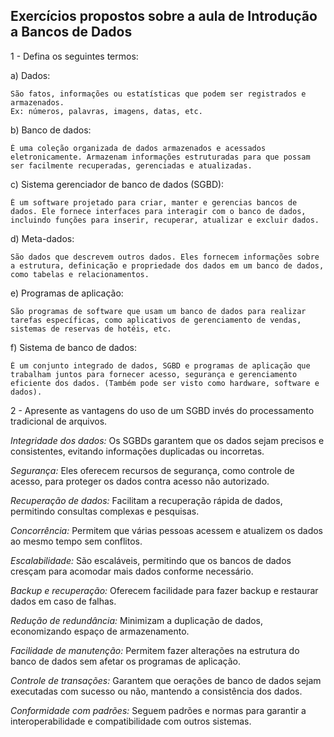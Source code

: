 <h2> Exercícios propostos sobre a aula de Introdução a Bancos de Dados </h2>

1 - Defina os seguintes termos:

a) Dados: 

	São fatos, informações ou estatísticas que podem ser registrados e armazenados.
	Ex: números, palavras, imagens, datas, etc.

b) Banco de dados:

	É uma coleção organizada de dados armazenados e acessados eletronicamente. Armazenam informações estruturadas para que possam ser facilmente recuperadas, gerenciadas e atualizadas.

c) Sistema gerenciador de banco de dados (SGBD):

	É um software projetado para criar, manter e gerencias bancos de dados. Ele fornece interfaces para interagir com o banco de dados, incluindo funções para inserir, recuperar, atualizar e excluir dados.

d) Meta-dados:

	São dados que descrevem outros dados. Eles fornecem informações sobre a estrutura, definicação e propriedade dos dados em um banco de dados, como tabelas e relacionamentos.

e) Programas de aplicação:

	São programas de software que usam um banco de dados para realizar tarefas específicas, como aplicativos de gerenciamento de vendas, sistemas de reservas de hotéis, etc.

f) Sistema de banco de dados:

	É um conjunto integrado de dados, SGBD e programas de aplicação que trabalham juntos para fornecer acesso, segurança e gerenciamento eficiente dos dados. (Também pode ser visto como hardware, software e dados).


2 - Apresente as vantagens do uso de um SGBD invés do processamento tradicional de arquivos.


*Integridade dos dados:* Os SGBDs garantem que os dados sejam precisos e consistentes, evitando informações duplicadas ou incorretas.

*Segurança:* Eles oferecem recursos de segurança, como controle de acesso, para proteger os dados contra acesso não autorizado.

*Recuperação de dados:* Facilitam a recuperação rápida de dados, permitindo consultas complexas e pesquisas.

*Concorrência:* Permitem que várias pessoas acessem e atualizem os dados ao mesmo tempo sem conflitos.

*Escalabilidade:* São escaláveis, permitindo que os bancos de dados cresçam para acomodar mais dados conforme necessário.

*Backup e recuperação:* Oferecem facilidade para fazer backup e restaurar dados em caso de falhas.

*Redução de redundância:* Minimizam a duplicação de dados, economizando espaço de armazenamento.

*Facilidade de manutenção:* Permitem fazer alterações na estrutura do banco de dados sem afetar os programas de aplicação.

*Controle de transações:* Garantem que oerações de banco de dados sejam executadas com sucesso ou não, mantendo a consistência dos dados.

*Conformidade com padrões:* Seguem padrões e normas para garantir a interoperabilidade e compatibilidade com outros sistemas. 
